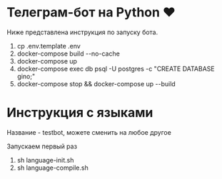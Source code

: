 # Телеграм-бот на Python ❤️
Ниже представлена инструкция по запуску бота.

1. cp .env.template .env
2. docker-compose build --no-cache
3. docker-compose up
4. docker-compose exec db psql -U postgres -c "CREATE DATABASE gino;"
5. docker-compose stop && docker-compose up --build

# Инструкция с языками
  
Название - testbot, можете сменить на любое другое

Запускаем первый раз
1. sh language-init.sh
2. sh language-compile.sh